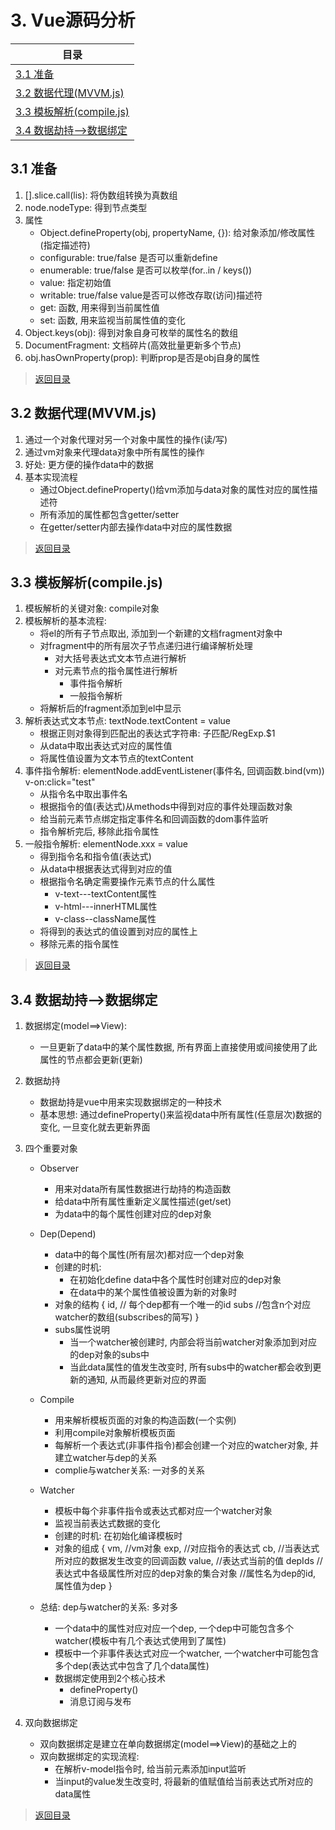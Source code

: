 # <a id="list-three">3. Vue源码分析</a> 


| 目录                         |
| ---------------------------- |
| [3.1 准备](#three-one)|
| [3.2 数据代理(MVVM.js)](#three-two)|
| [3.3 模板解析(compile.js)](#three-three)|
| [3.4 数据劫持-->数据绑定](#three-four)|


## <a id="three-one">3.1 准备</a>
1. [].slice.call(lis): 将伪数组转换为真数组
2. node.nodeType: 得到节点类型
3. 属性
	- Object.defineProperty(obj, propertyName, {}): 给对象添加/修改属性(指定描述符)
	- configurable: true/false  是否可以重新define
	- enumerable: true/false 是否可以枚举(for..in / keys())
	- value: 指定初始值
	- writable: true/false value是否可以修改存取(访问)描述符
	- get: 函数, 用来得到当前属性值
	- set: 函数, 用来监视当前属性值的变化
4. Object.keys(obj): 得到对象自身可枚举的属性名的数组
5. DocumentFragment: 文档碎片(高效批量更新多个节点)
6. obj.hasOwnProperty(prop): 判断prop是否是obj自身的属性
> [返回目录](#list-three)

## <a id="three-two">3.2 数据代理(MVVM.js)</a>
1. 通过一个对象代理对另一个对象中属性的操作(读/写)
2. 通过vm对象来代理data对象中所有属性的操作
3. 好处: 更方便的操作data中的数据
4. 基本实现流程
	- 通过Object.defineProperty()给vm添加与data对象的属性对应的属性描述符
	- 所有添加的属性都包含getter/setter
	- 在getter/setter内部去操作data中对应的属性数据
 > [返回目录](#list-three)   

## <a id="three-three">3.3 模板解析(compile.js)</a>	
1. 模板解析的关键对象: compile对象
2. 模板解析的基本流程:
	- 将el的所有子节点取出, 添加到一个新建的文档fragment对象中
	- 对fragment中的所有层次子节点递归进行编译解析处理
		* 对大括号表达式文本节点进行解析
		* 对元素节点的指令属性进行解析
			* 事件指令解析
			* 一般指令解析
	- 将解析后的fragment添加到el中显示
3. 解析表达式文本节点: textNode.textContent = value
	- 根据正则对象得到匹配出的表达式字符串: 子匹配/RegExp.$1
	- 从data中取出表达式对应的属性值
	- 将属性值设置为文本节点的textContent
4. 事件指令解析: elementNode.addEventListener(事件名, 回调函数.bind(vm))
	v-on:click="test"
	- 从指令名中取出事件名
	- 根据指令的值(表达式)从methods中得到对应的事件处理函数对象
	- 给当前元素节点绑定指定事件名和回调函数的dom事件监听
	- 指令解析完后, 移除此指令属性
5. 一般指令解析: elementNode.xxx = value
	- 得到指令名和指令值(表达式)
	- 从data中根据表达式得到对应的值
	- 根据指令名确定需要操作元素节点的什么属性
		* v-text---textContent属性
		* v-html---innerHTML属性
		* v-class--className属性
	- 将得到的表达式的值设置到对应的属性上
	- 移除元素的指令属性
> [返回目录](#list-three)
	

## <a id="three-four">3.4 数据劫持-->数据绑定</a>	
1. 数据绑定(model==>View):
	- 一旦更新了data中的某个属性数据, 所有界面上直接使用或间接使用了此属性的节点都会更新(更新)
2. 数据劫持
	- 数据劫持是vue中用来实现数据绑定的一种技术
	- 基本思想: 通过defineProperty()来监视data中所有属性(任意层次)数据的变化, 一旦变化就去更新界面
3. 四个重要对象
	- Observer
		* 用来对data所有属性数据进行劫持的构造函数
		* 给data中所有属性重新定义属性描述(get/set)
		* 为data中的每个属性创建对应的dep对象
	- Dep(Depend)
		* data中的每个属性(所有层次)都对应一个dep对象
		* 创建的时机:
			* 在初始化define data中各个属性时创建对应的dep对象
			* 在data中的某个属性值被设置为新的对象时
		* 对象的结构
			{
				id, // 每个dep都有一个唯一的id
				subs //包含n个对应watcher的数组(subscribes的简写)
			}
		* subs属性说明
			* 当一个watcher被创建时, 内部会将当前watcher对象添加到对应的dep对象的subs中
			* 当此data属性的值发生改变时, 所有subs中的watcher都会收到更新的通知, 从而最终更新对应的界面
	- Compile
		* 用来解析模板页面的对象的构造函数(一个实例)
		* 利用compile对象解析模板页面
		* 每解析一个表达式(非事件指令)都会创建一个对应的watcher对象, 并建立watcher与dep的关系
		* complie与watcher关系: 一对多的关系
	-  Watcher
		* 模板中每个非事件指令或表达式都对应一个watcher对象
		* 监视当前表达式数据的变化
		* 创建的时机: 在初始化编译模板时
		* 对象的组成
			{
				vm,  //vm对象
				exp, //对应指令的表达式
				cb, //当表达式所对应的数据发生改变的回调函数
				value, //表达式当前的值
				depIds //表达式中各级属性所对应的dep对象的集合对象
						//属性名为dep的id, 属性值为dep
			}
		
	- 总结: dep与watcher的关系: 多对多
		* 一个data中的属性对应对应一个dep, 一个dep中可能包含多个watcher(模板中有几个表达式使用到了属性)
		* 模板中一个非事件表达式对应一个watcher, 一个watcher中可能包含多个dep(表达式中包含了几个data属性)
		* 数据绑定使用到2个核心技术
			* defineProperty()
			* 消息订阅与发布

4. 双向数据绑定
	- 双向数据绑定是建立在单向数据绑定(model==>View)的基础之上的
	- 双向数据绑定的实现流程:
		* 在解析v-model指令时, 给当前元素添加input监听
		* 当input的value发生改变时, 将最新的值赋值给当前表达式所对应的data属性
> [返回目录](#list-three)
